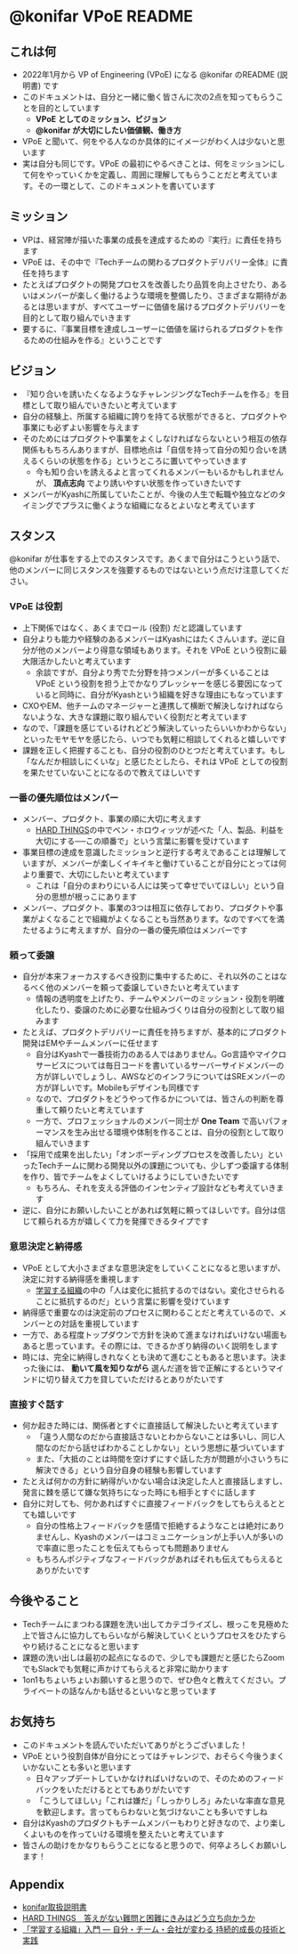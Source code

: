 # @konifar VPoE README

## これは何

- 2022年1月から VP of Engineering (VPoE) になる @konifar のREADME (説明書) です
- このドキュメントは、自分と一緒に働く皆さんに次の2点を知ってもらうことを目的としています
    - **VPoE としてのミッション、ビジョン**
    - **@konifar が大切にしたい価値観、働き方**
- VPoE と聞いて、何をやる人なのか具体的にイメージがわく人は少ないと思います
- 実は自分も同じです。VPoE の最初にやるべきことは、何をミッションにして何をやっていくかを定義し、周囲に理解してもらうことだと考えています。その一環として、このドキュメントを書いています


## ミッション

- VPは、経営陣が描いた事業の成長を達成するための『実行』に責任を持ちます
- VPoE は、その中で『Techチームの関わるプロダクトデリバリー全体』に責任を持ちます
- たとえばプロダクトの開発プロセスを改善したり品質を向上させたり、あるいはメンバーが楽しく働けるような環境を整備したり、さまざまな期待があるとは思いますが、すべてユーザーに価値を届けるプロダクトデリバリーを目的として取り組んでいきます
- 要するに、『事業目標を達成しユーザーに価値を届けられるプロダクトを作るための仕組みを作る』ということです


## ビジョン

- 『知り合いを誘いたくなるようなチャレンジングなTechチームを作る』を目標として取り組んでいきたいと考えています
- 自分の経験上、所属する組織に誇りを持てる状態ができると、プロダクトや事業にも必ずよい影響を与えます
- そのためにはプロダクトや事業をよくしなければならないという相互の依存関係ももちろんありますが、目標地点は「自信を持って自分の知り合いを誘えるくらいの状態を作る」というところに置いてやっていきます
    - 今も知り合いを誘えるよと言ってくれるメンバーもいるかもしれませんが、 **頂点志向** でより誘いやすい状態を作っていきたいです
- メンバーがKyashに所属していたことが、今後の人生で転職や独立などのタイミングでプラスに働くような組織になるとよいなと考えています


## スタンス

@konifar が仕事をする上でのスタンスです。あくまで自分はこうという話で、他のメンバーに同じスタンスを強要するものではないという点だけ注意してください。

### VPoE は役割

- 上下関係ではなく、あくまでロール (役割) だと認識しています
- 自分よりも能力や経験のあるメンバーはKyashにはたくさんいます。逆に自分が他のメンバーより得意な領域もあります。それを VPoE という役割に最大限活かしたいと考えています
    - 余談ですが、自分より秀でた分野を持つメンバーが多くいることは VPoE という役割を担う上でかなりプレッシャーを感じる要因になっていると同時に、自分がKyashという組織を好きな理由にもなっています
- CXOやEM、他チームのマネージャーと連携して横断で解決しなければならないような、大きな課題に取り組んでいく役割だと考えています
- なので、「課題を感じているけれどどう解決していったらいいかわからない」といったモヤモヤを感じたら、いつでも気軽に相談してくれると嬉しいです
- 課題を正しく把握することも、自分の役割のひとつだと考えています。もし「なんだか相談しにくいな」と感じたとしたら、それは VPoE としての役割を果たせていないことになるので教えてほしいです


### 一番の優先順位はメンバー

- メンバー、プロダクト、事業の順に大切に考えます
    - [HARD THINGS](https://www.amazon.co.jp/dp/B00W535LOU)の中でベン・ホロウィッツが述べた「人、製品、利益を大切にする──この順番で」という言葉に影響を受けています
- 事業目標の達成を意識したミッションと逆行する考えであることは理解していますが、メンバーが楽しくイキイキと働けていることが自分にとっては何より重要で、大切にしたいと考えています
    - これは「自分のまわりにいる人には笑って幸せでいてほしい」という自分の思想が根っこにあります
- メンバー、プロダクト、事業の3つは相互に依存しており、プロダクトや事業がよくなることで組織がよくなることも当然あります。なのですべてを満たせるように考えますが、自分の一番の優先順位はメンバーです


### 頼って委譲

- 自分が本来フォーカスするべき役割に集中するために、それ以外のことはなるべく他のメンバーを頼って委譲していきたいと考えています
    - 情報の透明度を上げたり、チームやメンバーのミッション・役割を明確化したり、委譲のために必要な仕組みづくりは自分の役割として取り組みます
- たとえば、プロダクトデリバリーに責任を持ちますが、基本的にプロダクト開発はEMやチームメンバーに任せます
    - 自分はKyashで一番技術力のある人ではありません。Go言語やマイクロサービスについては毎日コードを書いているサーバーサイドメンバーの方が詳しいでしょうし、AWSなどのインフラについてはSREメンバーの方が詳しいです。Mobileもデザインも同様です
    - なので、プロダクトをどうやって作るかについては、皆さんの判断を尊重して頼りたいと考えています
    - 一方で、プロフェッショナルのメンバー同士が **One Team** で高いパフォーマンスを生み出せる環境や体制を作ることは、自分の役割として取り組んでいきます
- 「採用で成果を出したい」「オンボーディングプロセスを改善したい」といったTechチームに関わる開発以外の課題についても、少しずつ委譲する体制を作り、皆でチームをよくしていけるようにしていきたいです
    - もちろん、それを支える評価のインセンティブ設計なども考えていきます
- 逆に、自分にお願いしたいことがあれば気軽に頼ってほしいです。自分は信じて頼られる方が嬉しくて力を発揮できるタイプです

### 意思決定と納得感

- VPoE として大小さまざまな意思決定をしていくことになると思いますが、決定に対する納得感を重視します
    - [学習する組織](https://www.amazon.co.jp/dp/B071G76MBC)の中の「人は変化に抵抗するのではない。変化させられることに抵抗するのだ」という言葉に影響を受けています
- 納得感で重要なのは決定前のプロセスに関わることだと考えているので、メンバーとの対話を重視しています
- 一方で、ある程度トップダウンで方針を決めて進まなければいけない場面もあると思っています。その際には、できるかぎり納得のいく説明をします
- 時には、完全に納得しきれなくとも決めて進むこともあると思います。決まった後には、 **動いて風を知りながら** 選んだ道を皆で正解にするというマインドに切り替えて力を貸していただけるとありがたいです

### 直接すぐ話す

- 何か起きた時には、関係者とすぐに直接話して解決したいと考えています
    - 「違う人間なのだから直接話さないとわからないことは多いし、同じ人間なのだから話せばわかることしかない」という思想に基づいています
    - また、「大抵のことは時間を空けずにすぐ話した方が問題が小さいうちに解決できる」という自分自身の経験も影響しています
- たとえば何かの方針に納得がいかない場合は決定した人と直接話しますし、発言に棘を感じて嫌な気持ちになった時にも相手とすぐに話します
- 自分に対しても、何かあればすぐに直接フィードバックをしてもらえるととても嬉しいです
    - 自分の性格上フィードバックを感情で拒絶するようなことは絶対にありませんし、Kyashのメンバーはコミュニケーションが上手い人が多いので率直に思ったことを伝えてもらっても問題ありません
    - もちろんポジティブなフィードバックがあればそれも伝えてもらえるとありがたいです

## 今後やること

- Techチームにまつわる課題を洗い出してカテゴライズし、根っこを見極めた上で皆さんに協力してもらいながら解決していくというプロセスをひたすらやり続けることになると思います
- 課題の洗い出しは最初の起点になるので、少しでも課題だと感じたらZoomでもSlackでも気軽に声かけてもらえると非常に助かります
- 1on1もちょいちょいお願いすると思うので、ぜひ色々と教えてください。プライベートの話なんかも話せるといいなと思っています

## お気持ち

- このドキュメントを読んでいただいてありがとうございました！
- VPoE という役割自体が自分にとってはチャレンジで、おそらく今後うまくいかないことも多いと思います
    - 日々アップデートしていかなければいけないので、そのためのフィードバックをいただけるととてもありがたいです
    - 「こうしてほしい」「これは嫌だ」「しっかりしろ」みたいな率直な意見を歓迎します。言ってもらわないと気づけないことも多いですしね
- 自分はKyashのプロダクトもチームメンバーもわりと好きなので、より楽しくよいものを作っていける環境を整えたいと考えています
- 皆さんの助けをかなりもらうことになると思うので、何卒よろしくお願いします！

## Appendix

- [konifar取扱説明書](https://github.com/konifar/about-me/blob/main/readme/%E5%8F%96%E6%89%B1%E8%AA%AC%E6%98%8E%E6%9B%B8.md)
- [HARD THINGS　答えがない難問と困難にきみはどう立ち向かうか](https://www.amazon.co.jp/dp/B00W535LOU)
- [「学習する組織」入門 ― 自分・チーム・会社が変わる 持続的成長の技術と実践](https://www.amazon.co.jp/dp/B071G76MBC)
